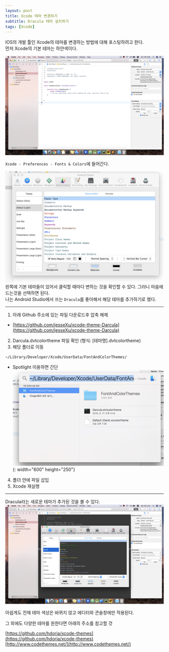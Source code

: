 ```yaml
---
layout: post
title: Xcode 테마 변경하기
subtitle: Dracula 테마 설치하기
tags: [Xcode]
---
```


IOS의 개발 툴인 Xcode의 테마를 변경하는 방법에 대해 포스팅하려고 한다.      
먼저 Xcode의 기본 테마는 하얀색이다.  

![default_theme](/img/181215/181215_img_1.png)


`Xcode - Preferences - Fonts & Colors`에 들어간다.  




![Preferences](/img/181215/181215_img_2.png)
왼쪽에 기본 테마들이 있어서 클릭할 때마다 변하는 것을 확인할 수 있다. 그러니 마음에 드는것을 선택하면 된다.  
나는 Android Studio에서 쓰는  `Dracula`를 좋아해서 해당 테마를 추가하기로 했다.  


---
1. 아래 Github 주소에 있는 파일 다운로드후 압축 해제
- [https://github.com/jesseXu/xcode-theme-Darcula](https://github.com/jesseXu/xcode-theme-Darcula)  
2. Darcula.dvtcolortheme 파일 확인 (형식: [테마명].dvtcolortheme)
3. 해당 폴더로 이동
```
~/Library/Developer/Xcode/UserData/FontAndColorThemes/
```   
* Spotlight 이용하면 간단
![use_spotlight](/img/181215/181215_img_3.png){: width="600" height="250"}
4. 폴더 안에 파일 삽입
5. Xcode 재실행  

---  


Dracula라는 새로운 테마가 추가된 것을 볼 수 있다.
![new_theme_dracula](/img/181215/181215_img_4.png)


아쉽게도 전체 테마 색상은 바뀌지 않고 에디터와 콘솔창에만 적용된다.  

그 외에도 다양한 테마를 원한다면 아래의 주소를 참고할 것

[https://github.com/hdoria/xcode-themes](https://github.com/hdoria/xcode-themes)  
[http://www.codethemes.net/](http://www.codethemes.net/)
